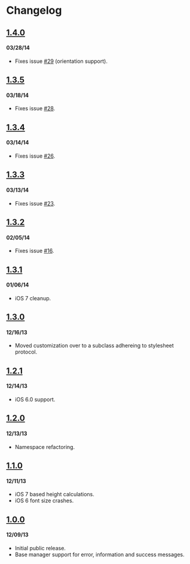 # Changelog

## <a href="https://github.com/terryworona/TWMessageBarManager/tree/v1.4.0">1.4.0</a>
#### 03/28/14
- Fixes issue <a href="https://github.com/terryworona/TWMessageBarManager/pull/28">#29</a> (orientation support).

## <a href="https://github.com/terryworona/TWMessageBarManager/tree/v1.3.5">1.3.5</a>
#### 03/18/14
- Fixes issue <a href="https://github.com/terryworona/TWMessageBarManager/pull/28">#28</a>.

## <a href="https://github.com/terryworona/TWMessageBarManager/tree/v1.3.4">1.3.4</a>
#### 03/14/14
- Fixes issue <a href="https://github.com/terryworona/TWMessageBarManager/pull/26">#26</a>.

## <a href="https://github.com/terryworona/TWMessageBarManager/tree/v1.3.3">1.3.3</a>
#### 03/13/14
- Fixes issue <a href="https://github.com/terryworona/TWMessageBarManager/pull/23">#23</a>.

## <a href="https://github.com/terryworona/TWMessageBarManager/tree/v1.3.2">1.3.2</a>
#### 02/05/14
- Fixes issue <a href="https://github.com/terryworona/TWMessageBarManager/pull/16">#16</a>.

## <a href="https://github.com/terryworona/TWMessageBarManager/tree/v1.3.1">1.3.1</a>
#### 01/06/14
- iOS 7 cleanup.

## <a href="https://github.com/terryworona/TWMessageBarManager/tree/v1.3.0">1.3.0</a>
#### 12/16/13
- Moved customization over to a subclass adhereing to stylesheet protocol.

## <a href="https://github.com/terryworona/TWMessageBarManager/tree/v1.2.1">1.2.1</a>
#### 12/14/13
- iOS 6.0 support.

## <a href="https://github.com/terryworona/TWMessageBarManager/tree/v1.2.0">1.2.0</a>
#### 12/13/13
- Namespace refactoring. 

## <a href="https://github.com/terryworona/TWMessageBarManager/tree/v1.1.0">1.1.0</a>
#### 12/11/13
- iOS 7 based height calculations.
- iOS 6 font size crashes.

## <a href="https://github.com/terryworona/TWMessageBarManager/tree/v1.0.0">1.0.0</a>
#### 12/09/13
- Initial public release.
- Base manager support for error, information and success messages.